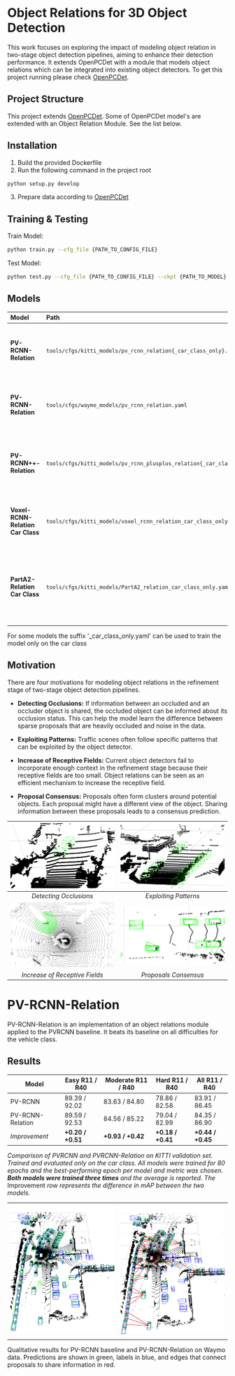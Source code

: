 # Object Relations for 3D Object Detection

This work focuses on exploring the impact of modeling object relation in two-stage object detection pipelines, aiming to enhance their detection performance. It extends OpenPCDet with a module that models object relations which can be integrated into existing object detectors. To get this project running please check [OpenPCDet](https://github.com/open-mmlab/OpenPCDet).
 

## Project Structure

This project extends [OpenPCDet](https://github.com/open-mmlab/OpenPCDet). Some of OpenPCDet model's are extended with an Object Relation Module. See the list below.

## Installation

1. Build the provided Dockerfile
2. Run the following command in the project root
```bash
python setup.py develop
```
3. Prepare data according to [OpenPCDet](https://github.com/open-mmlab/OpenPCDet)

## Training & Testing

Train Model:
```bash
python train.py --cfg_file {PATH_TO_CONFIG_FILE}
```

Test Model:
```bash
python test.py --cfg_file {PATH_TO_CONFIG_FILE} --ckpt {PATH_TO_MODEL}
```

## Models

<style>
.scrollable {
    overflow-x: auto; /* Enables horizontal scrolling */
    white-space: nowrap; /* Keeps the content on a single line */
}
</style>

| Model                                 | Path                                                                      | Description                                                               | Dataset |
| :------------------------------------ | :------------------------------------------------------------------------ | :------------------------------------------------------------------------ | :------ |
| **PV-RCNN-Relation**                  | <div class="scrollable">`tools/cfgs/kitti_models/pv_rcnn_relation{_car_class_only}.yaml`</div> | PV-RCNN model extended with the Object Relation Module.                   | KITTI   |
| **PV-RCNN-Relation**                  | <div class="scrollable">`tools/cfgs/waymo_models/pv_rcnn_relation.yaml`</div> | PV-RCNN model extended with the Object Relation Module.                   | Waymo   |
| **PV-RCNN++-Relation**                | <div class="scrollable">`tools/cfgs/kitti_models/pv_rcnn_plusplus_relation{_car_class_only}.yaml`</div> | PV-RCNN++ model extended with the Object Relation Module.                 | KITTI   |
| **Voxel-RCNN-Relation Car Class**     | <div class="scrollable">`tools/cfgs/kitti_models/voxel_rcnn_relation_car_class_only.yaml`</div> | Voxel-RCNN extended with the Object Relation Module.                      | KITTI   |
| **PartA2-Relation Car Class**         | <div class="scrollable">`tools/cfgs/kitti_models/PartA2_relation_car_class_only.yaml`</div> | PartA2 model extended with the Object Relation Module, trained only on the car class. | KITTI   |



For some models the suffix '_car_class_only.yaml' can be used to train the model only on the car class






## Motivation

There are four motivations for modeling object relations in the refinement stage of two-stage object detection pipelines.

- **Detecting Occlusions:** If information between an occluded and an occluder object is shared, the occluded object can be informed about its occlusion status. This can help the model learn the difference between sparse proposals that are heavily occluded and noise in the data.

- **Exploiting Patterns:** Traffic scenes often follow specific patterns that can be exploited by the object detector.

- **Increase of Receptive Fields:** Current object detectors fail to incorporate enough context in the refinement stage because their receptive fields are too small. Object relations can be seen as an efficient mechanism to increase the receptive field.

- **Proposal Consensus:** Proposals often form clusters around potential objects. Each proposal might have a different view of the object. Sharing information between these proposals leads to a consensus prediction.


| ![Image 1](resources/occlusion.png) | ![Image 2](resources/pattern.png) |
|:-:|:-:|
| *Detecting Occlusions*      | *Exploiting Patterns*      |
| ![Image 3](resources/radius.png) | ![Image 4](resources/proposal_consensus.png)
| *Increase of Receptive Fields*      | *Proposals Consensus*      |


# PV-RCNN-Relation

PV-RCNN-Relation is an implementation of an object relations module applied to the PVRCNN baseline. It beats its baseline on all difficulties for the vehicle class.


## Results

| Model             | Easy R11 / R40 | Moderate R11 / R40 | Hard R11 / R40 | All R11 / R40 |
|-------------------|----------------|--------------------|----------------|---------------|
| PV-RCNN            | 89.39 / 92.02  | 83.63 / 84.80      | 78.86 / 82.58  | 83.91 / 86.45 |
| PV-RCNN-Relation   | 89.59 / 92.53  | 84.56 / 85.22      | 79.04 / 82.99  | 84.35 / 86.90 |
| *Improvement*     | **+0.20 / +0.51** | **+0.93 / +0.42** | **+0.18 / +0.41** | **+0.44 / +0.45** |

*Comparison of PVRCNN and PVRCNN-Relation on KITTI validation set. Trained and evaluated only on the car class. All models were trained for 80 epochs and the best-performing epoch per model and metric was chosen. **Both models were trained three times** and the average is reported. The* Improvement *row represents the difference in mAP between the two models.*


| | |
|:-------------------------:|:-------------------------:|
| ![Image 1](resources/side.png) | ![Image 2](resources/relation_side.png) |
|  |  |

Qualitative results for PV-RCNN baseline and PV-RCNN-Relation on Waymo data. Predictions are shown in green, labels in blue, and edges that connect proposals to share information in red. 







